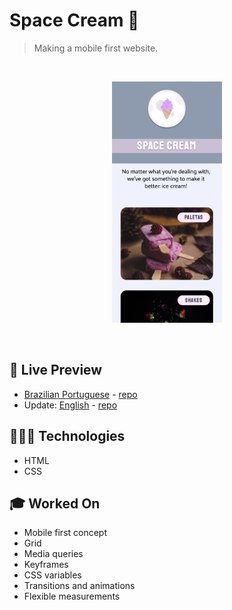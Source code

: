 # Space Cream 🍦

> Making a mobile first website.

<br>

<p align="center">
  <img alt="Space cream home page photo." src=".github/space-cream-01.png" width="35%" />
</p>

<br>

## 📝 Live Preview 

- [Brazilian Portuguese](https://diegommagno.com/github/rocketseat/explorer/stage-03/advanced-css/space-cream/pt-br/) - [repo](https://github.com/diegommagno/rocketseat/tree/main/explorer/stage-03/advanced-css/space-cream/pt-br/)
- Update: [English](https://diegommagno.com/github/rocketseat/explorer/stage-03/advanced-css/space-cream/en/) - [repo](https://github.com/diegommagno/rocketseat/tree/main/explorer/stage-03/advanced-css/space-cream/en/)


## 🧑🏻‍💻 Technologies

- HTML
- CSS

## 🎓 Worked On

- Mobile first concept
- Grid
- Media queries
- Keyframes
- CSS variables
- Transitions and animations
- Flexible measurements